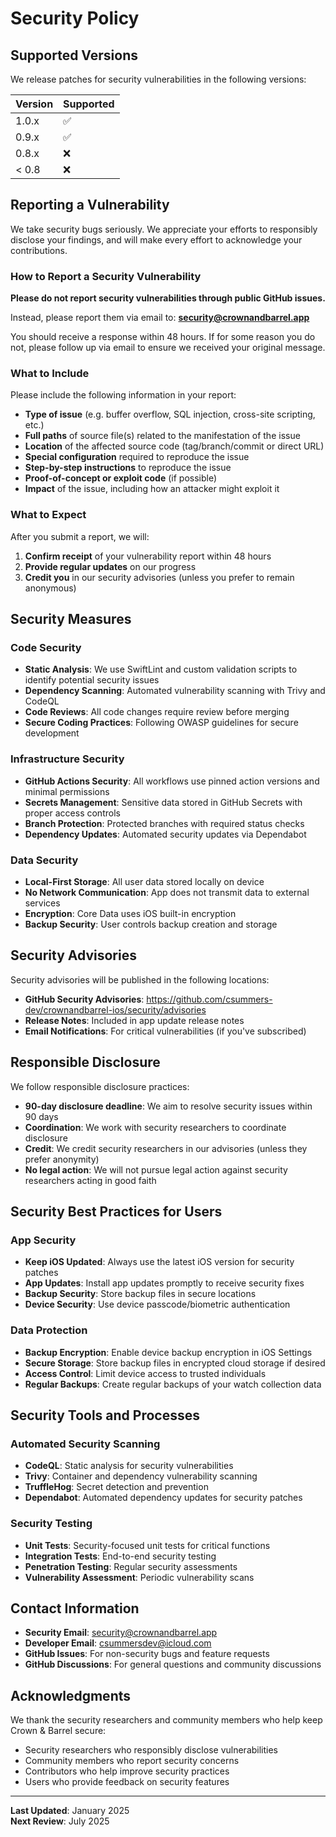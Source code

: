 # Security Policy

## Supported Versions

We release patches for security vulnerabilities in the following versions:

| Version | Supported          |
| ------- | ------------------ |
| 1.0.x   | :white_check_mark: |
| 0.9.x   | :white_check_mark: |
| 0.8.x   | :x:                |
| < 0.8   | :x:                |

## Reporting a Vulnerability

We take security bugs seriously. We appreciate your efforts to responsibly disclose your findings, and will make every effort to acknowledge your contributions.

### How to Report a Security Vulnerability

**Please do not report security vulnerabilities through public GitHub issues.**

Instead, please report them via email to: **security@crownandbarrel.app**

You should receive a response within 48 hours. If for some reason you do not, please follow up via email to ensure we received your original message.

### What to Include

Please include the following information in your report:

- **Type of issue** (e.g. buffer overflow, SQL injection, cross-site scripting, etc.)
- **Full paths** of source file(s) related to the manifestation of the issue
- **Location** of the affected source code (tag/branch/commit or direct URL)
- **Special configuration** required to reproduce the issue
- **Step-by-step instructions** to reproduce the issue
- **Proof-of-concept or exploit code** (if possible)
- **Impact** of the issue, including how an attacker might exploit it

### What to Expect

After you submit a report, we will:

1. **Confirm receipt** of your vulnerability report within 48 hours
2. **Provide regular updates** on our progress
3. **Credit you** in our security advisories (unless you prefer to remain anonymous)

## Security Measures

### Code Security

- **Static Analysis**: We use SwiftLint and custom validation scripts to identify potential security issues
- **Dependency Scanning**: Automated vulnerability scanning with Trivy and CodeQL
- **Code Reviews**: All code changes require review before merging
- **Secure Coding Practices**: Following OWASP guidelines for secure development

### Infrastructure Security

- **GitHub Actions Security**: All workflows use pinned action versions and minimal permissions
- **Secrets Management**: Sensitive data stored in GitHub Secrets with proper access controls
- **Branch Protection**: Protected branches with required status checks
- **Dependency Updates**: Automated security updates via Dependabot

### Data Security

- **Local-First Storage**: All user data stored locally on device
- **No Network Communication**: App does not transmit data to external services
- **Encryption**: Core Data uses iOS built-in encryption
- **Backup Security**: User controls backup creation and storage

## Security Advisories

Security advisories will be published in the following locations:

- **GitHub Security Advisories**: https://github.com/csummers-dev/crownandbarrel-ios/security/advisories
- **Release Notes**: Included in app update release notes
- **Email Notifications**: For critical vulnerabilities (if you've subscribed)

## Responsible Disclosure

We follow responsible disclosure practices:

- **90-day disclosure deadline**: We aim to resolve security issues within 90 days
- **Coordination**: We work with security researchers to coordinate disclosure
- **Credit**: We credit security researchers in our advisories (unless they prefer anonymity)
- **No legal action**: We will not pursue legal action against security researchers acting in good faith

## Security Best Practices for Users

### App Security

- **Keep iOS Updated**: Always use the latest iOS version for security patches
- **App Updates**: Install app updates promptly to receive security fixes
- **Backup Security**: Store backup files in secure locations
- **Device Security**: Use device passcode/biometric authentication

### Data Protection

- **Backup Encryption**: Enable device backup encryption in iOS Settings
- **Secure Storage**: Store backup files in encrypted cloud storage if desired
- **Access Control**: Limit device access to trusted individuals
- **Regular Backups**: Create regular backups of your watch collection data

## Security Tools and Processes

### Automated Security Scanning

- **CodeQL**: Static analysis for security vulnerabilities
- **Trivy**: Container and dependency vulnerability scanning
- **TruffleHog**: Secret detection and prevention
- **Dependabot**: Automated dependency updates for security patches

### Security Testing

- **Unit Tests**: Security-focused unit tests for critical functions
- **Integration Tests**: End-to-end security testing
- **Penetration Testing**: Regular security assessments
- **Vulnerability Assessment**: Periodic vulnerability scans

## Contact Information

- **Security Email**: security@crownandbarrel.app
- **Developer Email**: csummersdev@icloud.com
- **GitHub Issues**: For non-security bugs and feature requests
- **GitHub Discussions**: For general questions and community discussions

## Acknowledgments

We thank the security researchers and community members who help keep Crown & Barrel secure:

- Security researchers who responsibly disclose vulnerabilities
- Community members who report security concerns
- Contributors who help improve security practices
- Users who provide feedback on security features

---

**Last Updated**: January 2025  
**Next Review**: July 2025
